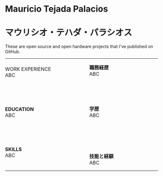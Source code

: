# Mauricio Tejada Palacios
# マウリシオ・テハダ・パラシオス

These are open source and open hardware projects that I've published on GitHub.

<table style="border:none;margin:0px;padding:0px;"><tr style="border:none;margin:0px;padding:0px;"><td style="border:none;margin:0px;padding:0px;" width=390pxWork Experience
<b>WORK EXPERIENCE</b>
</a><br>
ABC

<br><br><br>

<b>EDUCATION</b>
</a><br>
ABC

<br><br><br>

<b>SKILLS</b>
</a><br>
ABC

</td><td style="border:none;margin:0px;padding:0px;" width=40px></td><td style="border:none;margin:0px;padding:0px;" width=390px valign="top">

<b>職務経歴</b>
</a><br>
ABC

<br><br><br>

<b>学歴</b>
</a><br>
ABC

<br><br><br><br>

<b>技能と経験 </b>
</a><br>
ABC

</td></tr></table>
